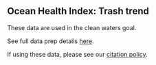 ## Ocean Health Index: Trash trend 

These data are used in the clean waters goal.

See full data prep details [here](https://rawgit.com/OHI-Science/ohiprep/master/globalprep/cw_trend_trash/v2016/cw_trend_trash_dataprep.html).

If using these data, please see our [citation policy](http://ohi-science.org/citation-policy/).
